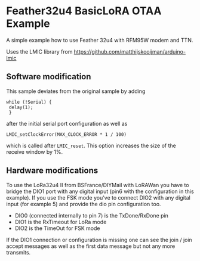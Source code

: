 # Feather32u4 BasicLoRA OTAA Example

A simple example how to use Feather 32u4 with RFM95W modem
and TTN.

Uses the LMIC library from https://github.com/matthijskooijman/arduino-lmic

## Software modification

This sample deviates from the original sample by adding

```
while (!Serial) {
 delay(1);
 }

```

after the initial serial port configuration as well as

```
LMIC_setClockError(MAX_CLOCK_ERROR * 1 / 100)
```

which is called after ```LMIC_reset```. This option increases the size of
the receive window by 1%.

## Hardware modifications

To use the LoRa32u4 II from BSFrance/DIYMail with LoRAWan you have to bridge
the DIO1 port with any digital input (pin6 with the configuration in this
example). If you use the FSK mode you've to connect DIO2 with any digital input
(for example 5) and provide the dio pin configuration too.

* DIO0 (connected internally to pin 7) is the TxDone/RxDone pin
* DIO1 is the RxTimeout for LoRa mode
* DIO2 is the TimeOut for FSK mode

If the DIO1 connection or configuration is missing one can see the join / join
accept messages as well as the first data message but not any more transmits.